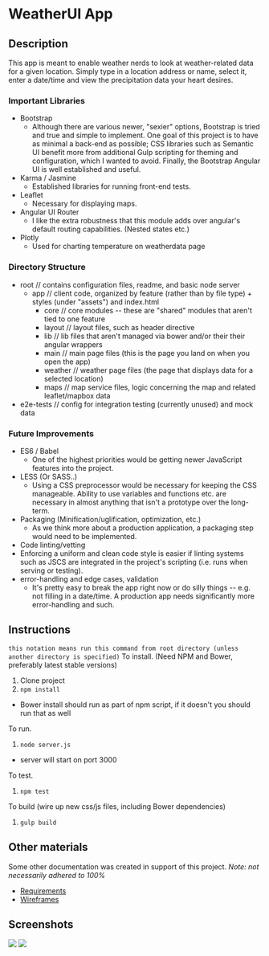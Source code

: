 # WeatherUI App

## Description
This app is meant to enable weather nerds to look at weather-related data for a given location.
Simply type in a location address or name, select it, enter a date/time and view the precipitation data your heart desires.

### Important Libraries
* Bootstrap
  * Although there are various newer, "sexier" options, Bootstrap is tried and true and simple to implement.
  One goal of this project is to have as minimal a back-end as possible; CSS libraries such as Semantic UI
   benefit more from additional Gulp scripting for theming and configuration, which I wanted to avoid.
   Finally, the Bootstrap Angular UI is well established and useful.
* Karma / Jasmine
  * Established libraries for running front-end tests.
* Leaflet
  * Necessary for displaying maps.
* Angular UI Router
  * I like the extra robustness that this module adds over angular's default routing capabilities. (Nested states etc.)
* Plotly
  * Used for charting temperature on weatherdata page

### Directory Structure
* root // contains configuration files, readme, and basic node server
  * app // client code, organized by feature (rather than by file type) + styles (under "assets") and index.html
    * core // core modules -- these are "shared" modules that aren't tied to one feature
    * layout // layout files, such as header directive
    * lib // lib files that aren't managed via bower and/or their their angular wrappers
    * main // main page files (this is the page you land on when you open the app)
    * weather // weather page files (the page that displays data for a selected location)
    * maps // map service files, logic concerning the map and related leaflet/mapbox data
* e2e-tests // config for integration testing (currently unused) and mock data

### Future Improvements
* ES6 / Babel
  * One of the highest priorities would be getting newer JavaScript features into the project.
* LESS (Or SASS..)
  * Using a CSS preprocessor would be necessary for keeping the CSS manageable. Ability to use variables and
  functions etc. are necessary in almost anything that isn't a prototype over the long-term.
* Packaging (Minification/uglification, optimization, etc.)
  * As we think more about a production application, a packaging step would need to be implemented.
 * Code linting/vetting
  * Enforcing a uniform and clean code style is easier if linting systems such as JSCS are 
  integrated in the project's scripting (i.e. runs when serving or testing).
* error-handling and edge cases, validation
  * It's pretty easy to break the app right now or do silly things -- e.g. not filling in a date/time.
  A production app needs significantly more error-handling and such.
 
## Instructions
`this notation means run this command from root directory (unless another directory is specified)`
To install. (Need NPM and Bower, preferably latest stable versions)
1. Clone project
2. `npm install`
  * Bower install should run as part of npm script, if it doesn't you should run that as well

To run. 
1. `node server.js`
  * server will start on port 3000

To test.
1. `npm test`

To build (wire up new css/js files, including Bower dependencies)
1. `gulp build`

## Other materials
Some other documentation was created in support of this project.
*Note: not necessarily adhered to 100%*
* [Requirements](https://docs.google.com/document/d/1bTILx4aro_pBGEOFRyUbwKcp_GYmE1MPYEVDo6blY9Q/edit?usp=sharing)
* [Wireframes](https://www.lucidpress.com/invitations/accept/b5652180-7078-47ef-98a3-eb7ea5d49200)

## Screenshots

![](http://i.imgur.com/oyZBBBb.png)
![](http://i.imgur.com/Djqi7PG.png)


